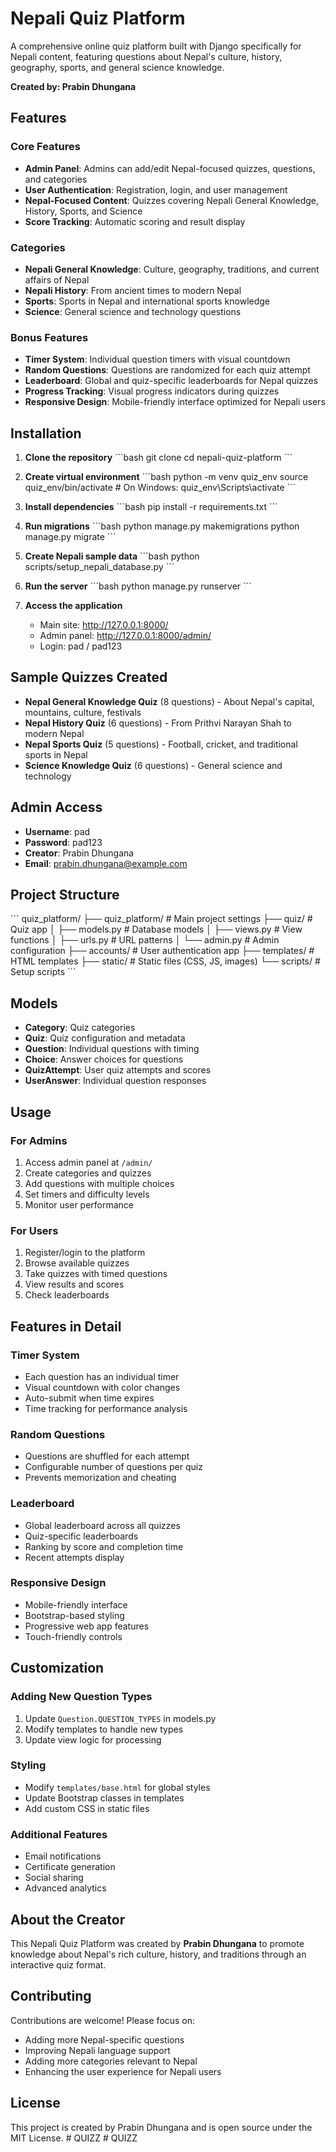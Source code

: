# Nepali Quiz Platform

A comprehensive online quiz platform built with Django specifically for Nepali content, featuring questions about Nepal's culture, history, geography, sports, and general science knowledge.

**Created by: Prabin Dhungana**

## Features

### Core Features
- **Admin Panel**: Admins can add/edit Nepal-focused quizzes, questions, and categories
- **User Authentication**: Registration, login, and user management
- **Nepal-Focused Content**: Quizzes covering Nepali General Knowledge, History, Sports, and Science
- **Score Tracking**: Automatic scoring and result display

### Categories
- **Nepali General Knowledge**: Culture, geography, traditions, and current affairs of Nepal
- **Nepali History**: From ancient times to modern Nepal
- **Sports**: Sports in Nepal and international sports knowledge  
- **Science**: General science and technology questions

### Bonus Features
- **Timer System**: Individual question timers with visual countdown
- **Random Questions**: Questions are randomized for each quiz attempt
- **Leaderboard**: Global and quiz-specific leaderboards for Nepal quizzes
- **Progress Tracking**: Visual progress indicators during quizzes
- **Responsive Design**: Mobile-friendly interface optimized for Nepali users

## Installation

1. **Clone the repository**
   \`\`\`bash
   git clone <repository-url>
   cd nepali-quiz-platform
   \`\`\`

2. **Create virtual environment**
   \`\`\`bash
   python -m venv quiz_env
   source quiz_env/bin/activate  # On Windows: quiz_env\Scripts\activate
   \`\`\`

3. **Install dependencies**
   \`\`\`bash
   pip install -r requirements.txt
   \`\`\`

4. **Run migrations**
   \`\`\`bash
   python manage.py makemigrations
   python manage.py migrate
   \`\`\`

5. **Create Nepali sample data**
   \`\`\`bash
   python scripts/setup_nepali_database.py
   \`\`\`

6. **Run the server**
   \`\`\`bash
   python manage.py runserver
   \`\`\`

7. **Access the application**
   - Main site: http://127.0.0.1:8000/
   - Admin panel: http://127.0.0.1:8000/admin/
   - Login: pad / pad123

## Sample Quizzes Created

- **Nepal General Knowledge Quiz** (8 questions) - About Nepal's capital, mountains, culture, festivals
- **Nepal History Quiz** (6 questions) - From Prithvi Narayan Shah to modern Nepal
- **Nepal Sports Quiz** (5 questions) - Football, cricket, and traditional sports in Nepal
- **Science Knowledge Quiz** (6 questions) - General science and technology

## Admin Access

- **Username**: pad
- **Password**: pad123
- **Creator**: Prabin Dhungana
- **Email**: prabin.dhungana@example.com

## Project Structure

\`\`\`
quiz_platform/
├── quiz_platform/          # Main project settings
├── quiz/                   # Quiz app
│   ├── models.py          # Database models
│   ├── views.py           # View functions
│   ├── urls.py            # URL patterns
│   └── admin.py           # Admin configuration
├── accounts/              # User authentication app
├── templates/             # HTML templates
├── static/               # Static files (CSS, JS, images)
└── scripts/              # Setup scripts
\`\`\`

## Models

- **Category**: Quiz categories
- **Quiz**: Quiz configuration and metadata
- **Question**: Individual questions with timing
- **Choice**: Answer choices for questions
- **QuizAttempt**: User quiz attempts and scores
- **UserAnswer**: Individual question responses

## Usage

### For Admins
1. Access admin panel at `/admin/`
2. Create categories and quizzes
3. Add questions with multiple choices
4. Set timers and difficulty levels
5. Monitor user performance

### For Users
1. Register/login to the platform
2. Browse available quizzes
3. Take quizzes with timed questions
4. View results and scores
5. Check leaderboards

## Features in Detail

### Timer System
- Each question has an individual timer
- Visual countdown with color changes
- Auto-submit when time expires
- Time tracking for performance analysis

### Random Questions
- Questions are shuffled for each attempt
- Configurable number of questions per quiz
- Prevents memorization and cheating

### Leaderboard
- Global leaderboard across all quizzes
- Quiz-specific leaderboards
- Ranking by score and completion time
- Recent attempts display

### Responsive Design
- Mobile-friendly interface
- Bootstrap-based styling
- Progressive web app features
- Touch-friendly controls

## Customization

### Adding New Question Types
1. Update `Question.QUESTION_TYPES` in models.py
2. Modify templates to handle new types
3. Update view logic for processing

### Styling
- Modify `templates/base.html` for global styles
- Update Bootstrap classes in templates
- Add custom CSS in static files

### Additional Features
- Email notifications
- Certificate generation
- Social sharing
- Advanced analytics

## About the Creator

This Nepali Quiz Platform was created by **Prabin Dhungana** to promote knowledge about Nepal's rich culture, history, and traditions through an interactive quiz format.

## Contributing

Contributions are welcome! Please focus on:
- Adding more Nepal-specific questions
- Improving Nepali language support
- Adding more categories relevant to Nepal
- Enhancing the user experience for Nepali users

## License

This project is created by Prabin Dhungana and is open source under the MIT License.
#   Q U I Z Z  
 #   Q U I Z Z  
 